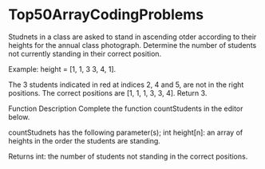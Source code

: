 # Top50ArrayCodingProblems
 
 Studnets in a class are asked to stand in ascending otder according to their heights for the annual class photograph.
 Determine the number of students not currently standing in their correct position.

 Example:
 height = [1, 1, 3 3, 4, 1].

 The 3 students indicated in red at indices 2, 4 and 5, are not in the right positions. The correct positions are [1, 1, 1, 3, 3, 4]. Return 3.

 Function Description
 Complete the function countStudents in the editor below.

 countStudnets has the following parameter(s);
    int height[n]: an array of heights in the order the students are standing.

Returns
    int: the number of students not standing in the correct positions.
